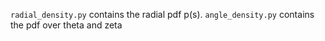 
`radial_density.py` contains the radial pdf p(s).
`angle_density.py` contains the pdf over theta and zeta
